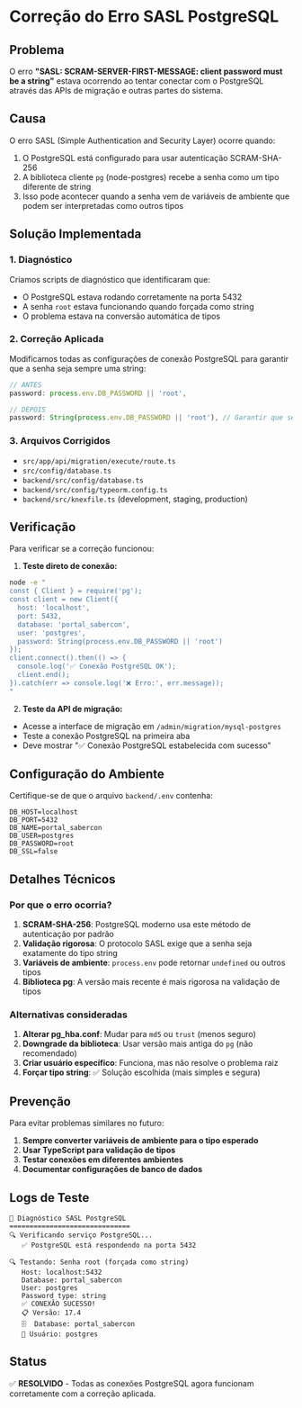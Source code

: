 # Correção do Erro SASL PostgreSQL

## Problema

O erro **"SASL: SCRAM-SERVER-FIRST-MESSAGE: client password must be a string"** estava ocorrendo ao tentar conectar com o PostgreSQL através das APIs de migração e outras partes do sistema.

## Causa

O erro SASL (Simple Authentication and Security Layer) ocorre quando:

1. O PostgreSQL está configurado para usar autenticação SCRAM-SHA-256
2. A biblioteca cliente `pg` (node-postgres) recebe a senha como um tipo diferente de string
3. Isso pode acontecer quando a senha vem de variáveis de ambiente que podem ser interpretadas como outros tipos

## Solução Implementada

### 1. Diagnóstico

Criamos scripts de diagnóstico que identificaram que:
- O PostgreSQL estava rodando corretamente na porta 5432
- A senha `root` estava funcionando quando forçada como string
- O problema estava na conversão automática de tipos

### 2. Correção Aplicada

Modificamos todas as configurações de conexão PostgreSQL para garantir que a senha seja sempre uma string:

```typescript
// ANTES
password: process.env.DB_PASSWORD || 'root',

// DEPOIS  
password: String(process.env.DB_PASSWORD || 'root'), // Garantir que seja string para evitar erro SASL
```

### 3. Arquivos Corrigidos

- `src/app/api/migration/execute/route.ts`
- `src/config/database.ts` 
- `backend/src/config/database.ts`
- `backend/src/config/typeorm.config.ts`
- `backend/src/knexfile.ts` (development, staging, production)

## Verificação

Para verificar se a correção funcionou:

1. **Teste direto de conexão:**
```bash
node -e "
const { Client } = require('pg');
const client = new Client({
  host: 'localhost',
  port: 5432,
  database: 'portal_sabercon',
  user: 'postgres',
  password: String(process.env.DB_PASSWORD || 'root')
});
client.connect().then(() => {
  console.log('✅ Conexão PostgreSQL OK');
  client.end();
}).catch(err => console.log('❌ Erro:', err.message));
"
```

2. **Teste da API de migração:**
- Acesse a interface de migração em `/admin/migration/mysql-postgres`
- Teste a conexão PostgreSQL na primeira aba
- Deve mostrar "✅ Conexão PostgreSQL estabelecida com sucesso"

## Configuração do Ambiente

Certifique-se de que o arquivo `backend/.env` contenha:

```env
DB_HOST=localhost
DB_PORT=5432
DB_NAME=portal_sabercon
DB_USER=postgres
DB_PASSWORD=root
DB_SSL=false
```

## Detalhes Técnicos

### Por que o erro ocorria?

1. **SCRAM-SHA-256**: PostgreSQL moderno usa este método de autenticação por padrão
2. **Validação rigorosa**: O protocolo SASL exige que a senha seja exatamente do tipo string
3. **Variáveis de ambiente**: `process.env` pode retornar `undefined` ou outros tipos
4. **Biblioteca pg**: A versão mais recente é mais rigorosa na validação de tipos

### Alternativas consideradas

1. **Alterar pg_hba.conf**: Mudar para `md5` ou `trust` (menos seguro)
2. **Downgrade da biblioteca**: Usar versão mais antiga do `pg` (não recomendado)
3. **Criar usuário específico**: Funciona, mas não resolve o problema raiz
4. **Forçar tipo string**: ✅ Solução escolhida (mais simples e segura)

## Prevenção

Para evitar problemas similares no futuro:

1. **Sempre converter variáveis de ambiente para o tipo esperado**
2. **Usar TypeScript para validação de tipos**
3. **Testar conexões em diferentes ambientes**
4. **Documentar configurações de banco de dados**

## Logs de Teste

```
🚀 Diagnóstico SASL PostgreSQL
==============================
🔍 Verificando serviço PostgreSQL...
   ✅ PostgreSQL está respondendo na porta 5432

🔍 Testando: Senha root (forçada como string)
   Host: localhost:5432
   Database: portal_sabercon
   User: postgres
   Password type: string
   ✅ CONEXÃO SUCESSO!
   📋 Versão: 17.4
   🗄️  Database: portal_sabercon
   👤 Usuário: postgres
```

## Status

✅ **RESOLVIDO** - Todas as conexões PostgreSQL agora funcionam corretamente com a correção aplicada. 